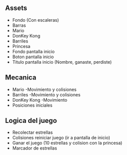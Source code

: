 ## Assets
* Fondo (Con escaleras)
* Barras
* Mario
* DonKey Kong
* Barriles
* Princesa
* Fondo pantalla inicio
* Boton pantalla inicio
* Titulo pantalla inicio (Nombre, ganaste, perdiste)

## Mecanica
* Mario -Movimiento y colisiones
* Barriles -Movimiento y colisiones
* DonKey Kong -Movimiento
* Posiciones iniciales

## Logica del juego
* Recolectar estrellas
* Colisiones reiniciar juego (ir a pantalla de inicio)
* Ganar el juego (10 estrellas y colision con la princesa)
* Marcador de estrellas